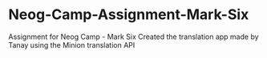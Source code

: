 # Neog-Camp-Assignment-Mark-Six
Assignment for Neog Camp - Mark Six
Created the translation app made by Tanay using the Minion translation API
